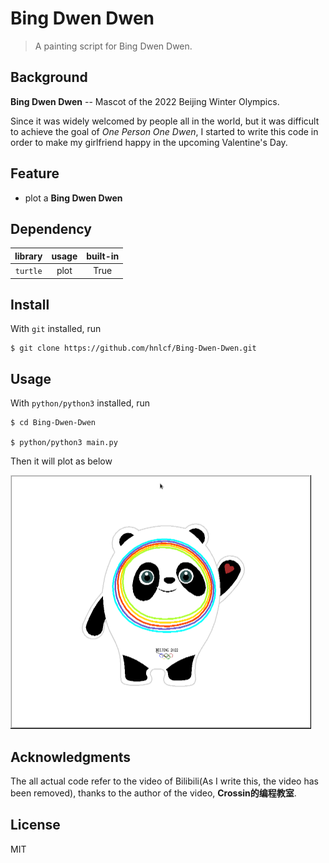 # Bing Dwen Dwen

> A painting script for Bing Dwen Dwen. 

## Background

**Bing Dwen Dwen** -- Mascot of the 2022 Beijing Winter Olympics.

Since it was widely welcomed by people all in the world, but it was difficult to achieve the goal of *One Person One Dwen*, I started to write this code in order to make my girlfriend happy in the upcoming Valentine's Day.

## Feature

- plot a **Bing Dwen Dwen**

## Dependency

|library|usage|built-in|
|:---:|:---:|:---:|
|`turtle`|plot|True|

## Install

With `git` installed, run

```shell
$ git clone https://github.com/hnlcf/Bing-Dwen-Dwen.git
```

## Usage

With `python/python3` installed, run

```shell
$ cd Bing-Dwen-Dwen

$ python/python3 main.py
```

Then it will plot as below

<img src="./image/bing-dwen-dwen.png" alt="Bing Dwen Dwen" width="481" height="406" />

## Acknowledgments

The all actual code refer to the video of Bilibili(As I write this, the video has been removed), thanks to the author of the video, **Crossin的编程教室**.

## License

MIT
